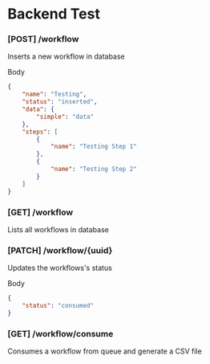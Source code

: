 # Backend Test

### [POST] /workflow
Inserts a new workflow in database

Body
```json
{
	"name": "Testing",
	"status": "inserted",
	"data": {
		"simple": "data"
	},
	"steps": [
		{
			"name": "Testing Step 1"
		},
		{
			"name": "Testing Step 2"
		}
	]
}
```

### [GET] /workflow
Lists all workflows in database

### [PATCH] /workflow/{uuid}
Updates the workflows's status

Body
```json
{
	"status": "consumed"
}
```

### [GET] /workflow/consume
Consumes a workflow from queue and generate a CSV file
